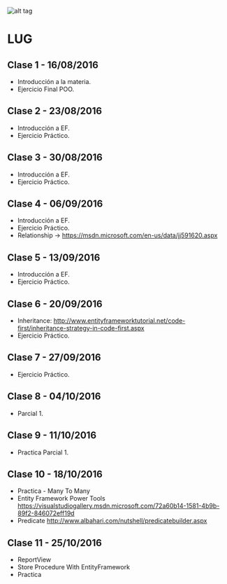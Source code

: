 ![alt tag](http://cice.es/wp-content/uploads/2013/11/microsoft-visual-studio-online.jpg)
# LUG

## Clase 1 - 16/08/2016
- Introducción a la materia.
- Ejercicio Final POO.

## Clase 2 - 23/08/2016
- Introducción a EF.
- Ejercicio Práctico.

## Clase 3 - 30/08/2016
- Introducción a EF.
- Ejercicio Práctico.

## Clase 4 - 06/09/2016
- Introducción a EF.
- Ejercicio Práctico. 
- Relationship -> https://msdn.microsoft.com/en-us/data/jj591620.aspx

## Clase 5 - 13/09/2016
- Introducción a EF.
- Ejercicio Práctico. 

## Clase 6 - 20/09/2016
- Inheritance: http://www.entityframeworktutorial.net/code-first/inheritance-strategy-in-code-first.aspx
- Ejercicio Práctico.

## Clase 7 - 27/09/2016
- Ejercicio Práctico. 

## Clase 8 - 04/10/2016
- Parcial 1. 

## Clase 9 - 11/10/2016
- Practica Parcial 1. 

## Clase 10 - 18/10/2016
- Practica - Many To Many
- Entity Framework Power Tools  https://visualstudiogallery.msdn.microsoft.com/72a60b14-1581-4b9b-89f2-846072eff19d
- Predicate http://www.albahari.com/nutshell/predicatebuilder.aspx

## Clase 11 - 25/10/2016
- ReportView
- Store Procedure With EntityFramework
- Practica

